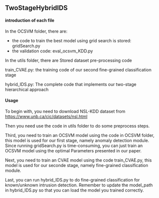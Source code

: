 ## TwoStageHybridIDS

#### introduction of each file

In the OCSVM folder, there are:

* the code to train the best model using grid search is stored: gridSearch.py 
* the validation code: eval_ocsvm_KDD.py

In the utils folder, there are Stored dataset pre-processing code

train_CVAE.py: the training code of our second fine-grained classification stage

hybrid_IDS.py: The complete code that implements our two-stage hierarchical approach

#### Usage

To begin with, you need to download NSL-KDD dataset from https://www.unb.ca/cic/datasets/nsl.html

Then you need use the code in utils folder to do some preprocess steps.

Third, you need to train an OCSVM model using the code in OCSVM folder, this model is used for our first stage, namely anomaly detection module. Since running gridSearch.py is time-consuming, you can just train an OCSVM model using the optimal Parameters presented in our paper.

Next, you need to train an CVAE model using the code train_CVAE.py, this model is used for our seconde stage, namely fine-grained classification module.

Last, you can run hybrid_IDS.py to do fine-grained classification for known/unknown intrusion detection. Remember to update the model_path in hybrid_IDS.py so that you can load the model you trained correctly.



